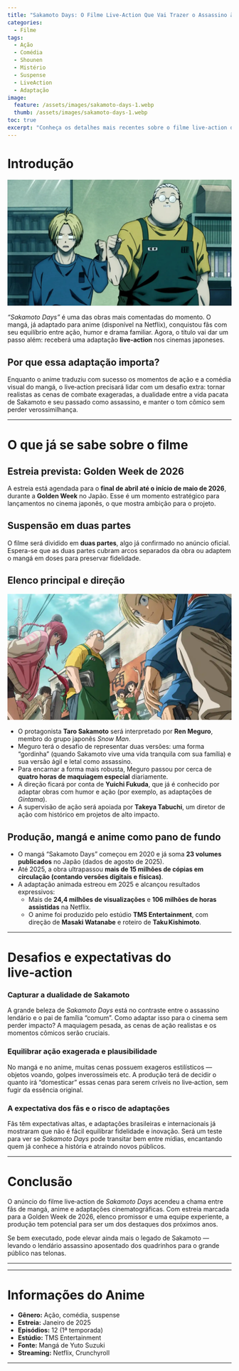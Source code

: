 ```yaml
---
title: "Sakamoto Days: O Filme Live‑Action Que Vai Trazer o Assassino à Vida"
categories:
  - Filme
tags:
  - Ação
  - Comédia
  - Shounen
  - Mistério
  - Suspense
  - LiveAction
  - Adaptação
image:
  feature: /assets/images/sakamoto-days-1.webp
  thumb: /assets/images/sakamoto-days-1.webp
toc: true
excerpt: "Conheça os detalhes mais recentes sobre o filme live‑action de Sakamoto Days: previsão de estreia, elenco, diretor e os desafios de adaptar um assassino aposentado para a tela grande."
---
```


# Introdução

![Sakamoto em sua forma pacata com expressão cômica](/assets/images/sakamoto-days-1.webp)

*“Sakamoto Days”* é uma das obras mais comentadas do momento. O mangá, já adaptado para anime (disponível na Netflix), conquistou fãs com seu equilíbrio entre ação, humor e drama familiar. Agora, o título vai dar um passo além: receberá uma adaptação **live‑action** nos cinemas japoneses.

## Por que essa adaptação importa?

Enquanto o anime traduziu com sucesso os momentos de ação e a comédia visual do mangá, o live‑action precisará lidar com um desafio extra: tornar realistas as cenas de combate exageradas, a dualidade entre a vida pacata de Sakamoto e seu passado como assassino, e manter o tom cômico sem perder verossimilhança.

---

# O que já se sabe sobre o filme

## Estreia prevista: Golden Week de 2026

A estreia está agendada para o **final de abril até o início de maio de 2026**, durante a **Golden Week** no Japão. Esse é um momento estratégico para lançamentos no cinema japonês, o que mostra ambição para o projeto.

## Suspensão em duas partes

O filme será dividido em **duas partes**, algo já confirmado no anúncio oficial. Espera-se que as duas partes cubram arcos separados da obra ou adaptem o mangá em doses para preservar fidelidade.

## Elenco principal e direção

![Imagem conceitual do filme com Sakamoto pronto para a ação](/assets/images/sakamoto-days-2.webp)

- O protagonista **Taro Sakamoto** será interpretado por **Ren Meguro**, membro do grupo japonês *Snow Man*.  
- Meguro terá o desafio de representar duas versões: uma forma “gordinha” (quando Sakamoto vive uma vida tranquila com sua família) e sua versão ágil e letal como assassino.  
- Para encarnar a forma mais robusta, Meguro passou por cerca de **quatro horas de maquiagem especial** diariamente.  
- A direção ficará por conta de **Yuichi Fukuda**, que já é conhecido por adaptar obras com humor e ação (por exemplo, as adaptações de *Gintama*).  
- A supervisão de ação será apoiada por **Takeya Tabuchi**, um diretor de ação com histórico em projetos de alto impacto.  

## Produção, mangá e anime como pano de fundo

- O mangá “Sakamoto Days” começou em 2020 e já soma **23 volumes publicados** no Japão (dados de agosto de 2025).  
- Até 2025, a obra ultrapassou **mais de 15 milhões de cópias em circulação (contando versões digitais e físicas)**.  
- A adaptação animada estreou em 2025 e alcançou resultados expressivos:  
  - Mais de **24,4 milhões de visualizações** e **106 milhões de horas assistidas** na Netflix.  
  - O anime foi produzido pelo estúdio **TMS Entertainment**, com direção de **Masaki Watanabe** e roteiro de **Taku Kishimoto**.  

---

# Desafios e expectativas do live‑action

### Capturar a dualidade de Sakamoto

A grande beleza de *Sakamoto Days* está no contraste entre o assassino lendário e o pai de família “comum”. Como adaptar isso para o cinema sem perder impacto? A maquiagem pesada, as cenas de ação realistas e os momentos cômicos serão cruciais.

### Equilibrar ação exagerada e plausibilidade

No mangá e no anime, muitas cenas possuem exageros estilísticos — objetos voando, golpes inverossímeis etc. A produção terá de decidir o quanto irá “domesticar” essas cenas para serem críveis no live‑action, sem fugir da essência original.

### A expectativa dos fãs e o risco de adaptações

Fãs têm expectativas altas, e adaptações brasileiras e internacionais já mostraram que não é fácil equilibrar fidelidade e inovação. Será um teste para ver se *Sakamoto Days* pode transitar bem entre mídias, encantando quem já conhece a história e atraindo novos públicos.

---

# Conclusão

O anúncio do filme live‑action de *Sakamoto Days* acendeu a chama entre fãs de mangá, anime e adaptações cinematográficas. Com estreia marcada para a Golden Week de 2026, elenco promissor e uma equipe experiente, a produção tem potencial para ser um dos destaques dos próximos anos.

Se bem executado, pode elevar ainda mais o legado de Sakamoto — levando o lendário assassino aposentado dos quadrinhos para o grande público nas telonas.

---

---

# Informações do Anime

- **Gênero:** Ação, comédia, suspense  
- **Estreia:** Janeiro de 2025  
- **Episódios:** 12 (1ª temporada)  
- **Estúdio:** TMS Entertainment  
- **Fonte:** Mangá de Yuto Suzuki  
- **Streaming:** Netflix, Crunchyroll  

---
